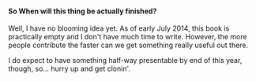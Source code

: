 #### So When will this thing be actually finished?

Well, I have no blooming idea yet. As of early July 2014, this book is practically empty and I don't have much time to write.
However, the more people contribute the faster can we get something really useful out there.

I do expect to have something half-way presentable by end of this year, though, so... hurry up and get clonin'.
